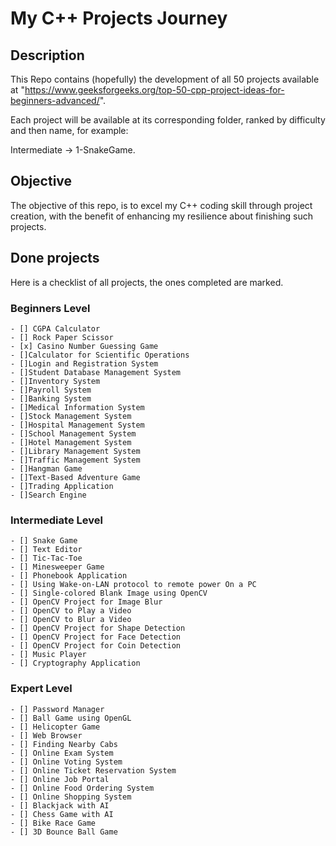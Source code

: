 # My C++ Projects Journey


## Description

This Repo contains (hopefully) the development of all 50 projects available at "https://www.geeksforgeeks.org/top-50-cpp-project-ideas-for-beginners-advanced/".

Each project will be available at its corresponding folder, ranked by difficulty and then name, for example:

Intermediate -> 1-SnakeGame.


## Objective

The objective of this repo, is to excel my C++ coding skill through project creation, with the benefit of enhancing my resilience about finishing such projects.


## Done projects

Here is a checklist of all projects, the ones completed are marked.

### Beginners Level

    - [] CGPA Calculator
    - [] Rock Paper Scissor
    - [x] Casino Number Guessing Game
    - []Calculator for Scientific Operations
    - []Login and Registration System
    - []Student Database Management System
    - []Inventory System
    - []Payroll System
    - []Banking System
    - []Medical Information System
    - []Stock Management System
    - []Hospital Management System
    - []School Management System
    - []Hotel Management System
    - []Library Management System
    - []Traffic Management System
    - []Hangman Game
    - []Text-Based Adventure Game
    - []Trading Application
    - []Search Engine

### Intermediate Level

    - [] Snake Game
    - [] Text Editor
    - [] Tic-Tac-Toe
    - [] Minesweeper Game
    - [] Phonebook Application
    - [] Using Wake-on-LAN protocol to remote power On a PC
    - [] Single-colored Blank Image using OpenCV
    - [] OpenCV Project for Image Blur
    - [] OpenCV to Play a Video
    - [] OpenCV to Blur a Video
    - [] OpenCV Project for Shape Detection
    - [] OpenCV Project for Face Detection
    - [] OpenCV Project for Coin Detection
    - [] Music Player
    - [] Cryptography Application

### Expert Level

    - [] Password Manager
    - [] Ball Game using OpenGL
    - [] Helicopter Game
    - [] Web Browser
    - [] Finding Nearby Cabs
    - [] Online Exam System
    - [] Online Voting System
    - [] Online Ticket Reservation System
    - [] Online Job Portal
    - [] Online Food Ordering System
    - [] Online Shopping System
    - [] Blackjack with AI
    - [] Chess Game with AI
    - [] Bike Race Game
    - [] 3D Bounce Ball Game

